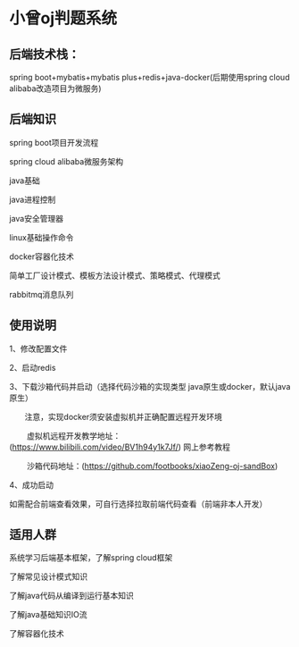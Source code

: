 # 小曾oj判题系统

## 后端技术栈：

spring boot+mybatis+mybatis plus+redis+java-docker(后期使用spring cloud alibaba改造项目为微服务)

## 后端知识

spring boot项目开发流程

spring cloud alibaba微服务架构

java基础

java进程控制

java安全管理器

linux基础操作命令

docker容器化技术

简单工厂设计模式、模板方法设计模式、策略模式、代理模式

rabbitmq消息队列

## 使用说明

1、修改配置文件

2、启动redis

3、下载沙箱代码并启动（选择代码沙箱的实现类型 java原生或docker，默认java原生）

       注意，实现docker须安装虚拟机并正确配置远程开发环境

        虚拟机远程开发教学地址：(https://www.bilibili.com/video/BV1h94y1k7Jf/) 网上参考教程

        沙箱代码地址：(https://github.com/footbooks/xiaoZeng-oj-sandBox)

4、成功启动

如需配合前端查看效果，可自行选择拉取前端代码查看（前端非本人开发）

## 适用人群

系统学习后端基本框架，了解spring cloud框架

了解常见设计模式知识

了解java代码从编译到运行基本知识

了解java基础知识IO流

了解容器化技术










